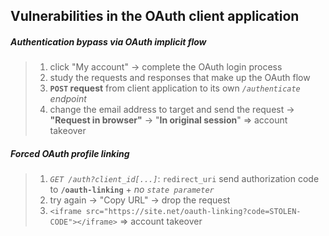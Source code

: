 ## Vulnerabilities in the OAuth client application

##### Authentication bypass via OAuth implicit flow
> 1. click "My account" ->   complete the OAuth login process
> 2. study the requests and responses that make up the OAuth flow
> 3. **`POST` request** from client application to its own *`/authenticate` endpoint*
> 4. change the email address to target and send the request -> **"Request in browser"** -> "**In original session**"
>    => account takeover
##### Forced OAuth profile linking
>1. *`GET /auth?client_id[...]`*: `redirect_uri` send authorization code to **`/oauth-linking`** + *no `state parameter`*
> 2. try again -> "Copy URL" -> drop the request 
> 3. `<iframe src="https://site.net/oauth-linking?code=STOLEN-CODE"></iframe>`
>    => account takeover

